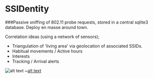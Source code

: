 # SSIDentity
###Passive sniffing of 802.11 probe requests, stored in a central sqlite3 database.
Deploy en masse around town.
 
Correlation ideas (using a network of sensors);
   - Triangulation of 'living area' via geolocation of associated SSIDs.
   - Habitual movements / Active hours
   - Interests
   - Tracking / Arrival alerts

![alt text](https://s31.postimg.org/yhfm10sa3/Selection_135.png;)
~[alt text](https://s32.postimg.org/pu5efnjqd/Selection_136.png;)
